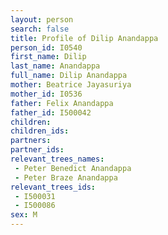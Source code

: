 ```yaml
---
layout: person
search: false
title: Profile of Dilip Anandappa
person_id: I0540
first_name: Dilip
last_name: Anandappa
full_name: Dilip Anandappa
mother: Beatrice Jayasuriya
mother_id: I0536
father: Felix Anandappa
father_id: I500042
children:
children_ids:
partners:
partner_ids:
relevant_trees_names:
 - Peter Benedict Anandappa
 - Peter Braze Anandappa
relevant_trees_ids:
 - I500031
 - I500086
sex: M
---
```


